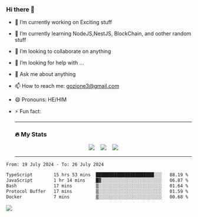 ### Hi there 👋

<!--
**charlieScript/charlieScript** is a ✨ _special_ ✨ repository because its `README.md` (this file) appears on your GitHub profile.

Here are some ideas to get you started: -->

- 🔭 I’m currently working on Exciting stuff
- 🌱 I’m currently learning NodeJS,NestJS, BlockChain, and oother random stuff
- 👯 I’m looking to collaborate on anything
- 🤔 I’m looking for help with ...
- 💬 Ask me about anything
- 📫 How to reach me: gozione3@gmail.com
- 😄 Pronouns: HE/HIM
- ⚡ Fun fact:


  ---

  ### :fire: My Stats

  <div id="stats" align="center">
  <img src="http://github-readme-streak-stats.herokuapp.com?user=charlieScript&theme=dark&date_format=M%20j%5B%2C%20Y%5D" />&nbsp;&nbsp;&nbsp;
  <img src="https://github-readme-stats.vercel.app/api/top-langs/?username=charlieScript&layout=compact&theme=vision-friendly-dark"/>&nbsp;&nbsp;&nbsp;
  <img src="https://github-readme-stats.vercel.app/api?username=charlieScript&show_icons=true&theme=radical"/>
  </div>

  ---



<!--START_SECTION:waka-->

```txt
From: 19 July 2024 - To: 26 July 2024

TypeScript        15 hrs 53 mins  ██████████████████████░░░   88.19 %
JavaScript        1 hr 14 mins    █▓░░░░░░░░░░░░░░░░░░░░░░░   06.87 %
Bash              17 mins         ▒░░░░░░░░░░░░░░░░░░░░░░░░   01.64 %
Protocol Buffer   17 mins         ▒░░░░░░░░░░░░░░░░░░░░░░░░   01.59 %
Docker            7 mins          ▒░░░░░░░░░░░░░░░░░░░░░░░░   00.68 %
```

<!--END_SECTION:waka-->
![](https://komarev.com/ghpvc/?username=charlieScript)

